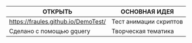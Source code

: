 | ОТКРЫТЬ  | ОСНОВНАЯ ИДЕЯ |
| ------------- | ------------- |
| https://fraules.github.io/DemoTest/  | Тест анимации скриптов  |
| Сделано с помощью gquery  | Творческая тематика  |
